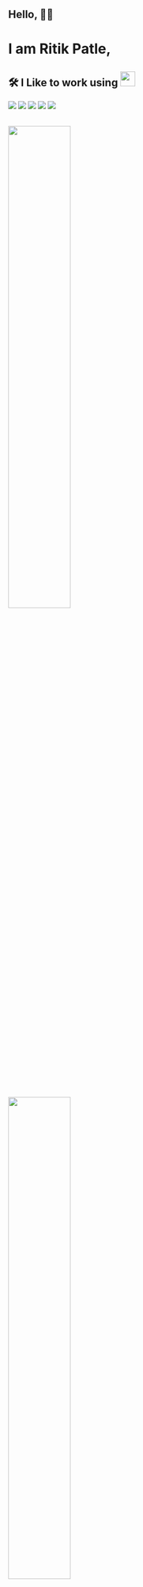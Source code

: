 <h2>Hello, 🙏🏻</h2>
       <h1>I am Ritik Patle,</h1>

## 🛠 I Like to work using <img src="https://media.giphy.com/media/WUlplcMpOCEmTGBtBW/giphy.gif" width="30">
 <div>
  <img src="https://img.shields.io/badge/html%20-orange.svg?&style=for-the-badge"/>
  <img src="https://img.shields.io/badge/css%20-%230085ff.svg?&style=for-the-badge"/>
  <img src="https://img.shields.io/badge/bootstrap%20-%239957d2.svg?&style=for-the-badge"/>
  <img src="https://img.shields.io/badge/javascript%20-%23323330.svg?&style=for-the-badge&logo=javascript&logoColor=%23F7DF1f"/>
  <img src="https://img.shields.io/badge/linux-black?&style=for-the-badge&logo=arch-linux&logoColor=blue"/> 
  
</div>
<br>
<p><img width="50%" src="https://github-readme-stats.vercel.app/api?username=RitikPatle&&show_icons=true&title_color=ffffff&icon_color=ffffff&text_color=4e9eff&bg_color=000018"></P>

<p><img width="50%" src="https://github-readme-stats.vercel.app/api/top-langs/?username=RitikPatle&layout=compact&&show_icons=true&title_color=ffffff&icon_color=ffffff&text_color=4e9eff&bg_color=000018"></P>
